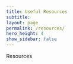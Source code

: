```yaml
---
title: Useful Resources
subtitle:
layout: page
permalink: /resources/
hero_height: 4
show_sidebar: false
---
```


Resources